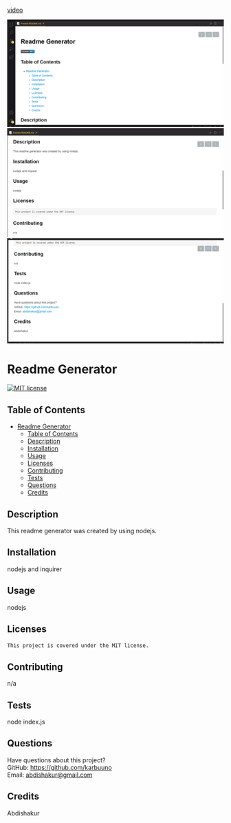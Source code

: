 [video](https://drive.google.com/file/d/11P7V8riOd0Yx7lRXQ8xEa6eRVD-H-78C/view)

![alt start page](/utils/images/image-1.png)
![alt start page](/utils/images/image-2.png)
![alt start page](/utils/images/image-3.png)

# Readme Generator

[![MIT license](https://img.shields.io/badge/License-MIT-blue.svg)](undefined)

## Table of Contents

- [Readme Generator](#readme-generator)
  - [Table of Contents](#table-of-contents)
  - [Description](#description)
  - [Installation](#installation)
  - [Usage](#usage)
  - [Licenses](#licenses)
  - [Contributing](#contributing)
  - [Tests](#tests)
  - [Questions](#questions)
  - [Credits](#credits)

## Description

This readme generator was created by using nodejs.

## Installation

nodejs and inquirer

## Usage

nodejs

## Licenses

    This project is covered under the MIT license.

## Contributing

n/a

## Tests

node index.js

## Questions

Have questions about this project?  
GitHub: https://github.com/karbuuno  
Email: abdishakur@gmail.com

## Credits

Abdishakur
